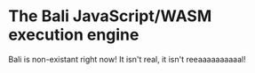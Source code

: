 # The Bali JavaScript/WASM execution engine

Bali is non-existant right now! It isn't real, it isn't reeaaaaaaaaaal!


